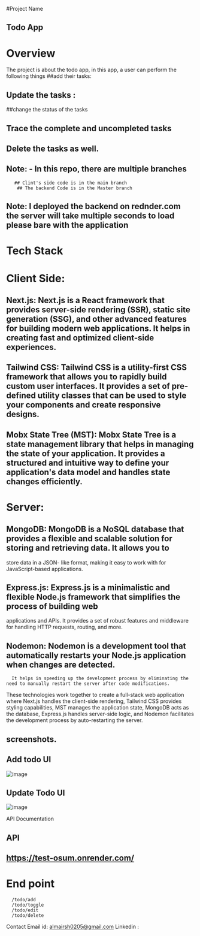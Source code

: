 
#Project Name
 ## Todo App
 
# Overview
 The project is about the todo app, in this app, a user can perform the following things 
 ##add their tasks: 
 ## Update the tasks :
  ##change the status of the tasks
  ## Trace the complete and uncompleted  tasks
  ## Delete the tasks as well. 
  
## Note: - In this repo, there are multiple branches 
       ## Clint's side code is in the main branch
        ## The backend Code is in the Master branch 

       
## Note: I deployed the backend on  rednder.com the server will take multiple seconds to load please bare with the application 

# Tech Stack
# Client Side:
## Next.js: Next.js is a React framework that provides server-side rendering (SSR), static site generation (SSG), and other advanced features for building modern web applications. It helps in creating fast and optimized client-side experiences.

## Tailwind CSS: Tailwind CSS is a utility-first CSS framework that allows you to rapidly build custom user interfaces. It provides a set of pre-defined utility classes that can be used to style your components and create responsive designs.

## Mobx State Tree (MST): Mobx State Tree is a state management library that helps in managing the state of your application. It provides a structured and intuitive way to define your application's data model and handles state changes efficiently.

# Server:
   ## MongoDB: MongoDB is a NoSQL database that provides a flexible and scalable solution for storing and retrieving data. It allows you to 
   store data in a JSON-  like format, making it easy to work with for JavaScript-based applications.
   
   ## Express.js: Express.js is a minimalistic and flexible Node.js framework that simplifies the process of building web 
   applications and APIs. It provides a set of robust features and middleware for handling HTTP requests, routing, and more.
   
   ## Nodemon: Nodemon is a development tool that automatically restarts your Node.js application when changes are detected.
      It helps in speeding up the development process by eliminating the need to manually restart the server after code modifications.
   
   These technologies work together to create a full-stack web application where Next.js handles the client-side rendering, Tailwind CSS provides styling capabilities, MST manages the application state, MongoDB acts as the database, Express.js handles server-side logic, and Nodemon facilitates the development process by auto-restarting the server.


## screenshots.

  ## Add todo UI
   ![image](https://github.com/MyHobbies0/stumaraiassignment/assets/113013301/3062ef19-937b-4db6-85ed-dcd007f94b4c)

   ## Update Todo UI
   ![image](https://github.com/MyHobbies0/stumaraiassignment/assets/113013301/0d6ecb91-e3cf-42b8-bcf8-a0fc631a6f1f)

   
  
API Documentation
## API 
 
  ## https://test-osum.onrender.com/
  # End point 
      /todo/add
      /todo/toggle
      /todo/edit
      /todo/delete
      

Contact
Email id: almairsh0205@gmail.com
Linkedin : 
